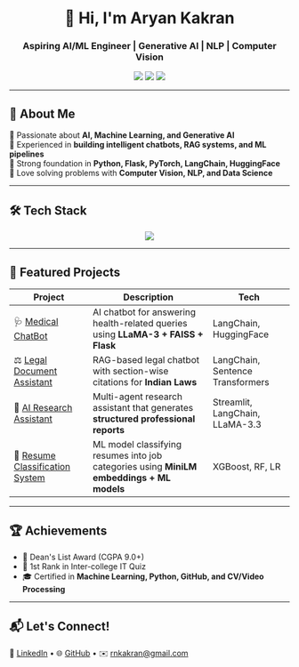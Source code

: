 <!-- Profile Header -->
<h1 align="center">👋 Hi, I'm Aryan Kakran</h1>
<h3 align="center">Aspiring AI/ML Engineer | Generative AI | NLP | Computer Vision</h3>

<p align="center">
  <a href="mailto:rnkakran@gmail.com"><img src="https://img.shields.io/badge/Email-D14836?style=for-the-badge&logo=gmail&logoColor=white" /></a>
  <a href="https://www.linkedin.com/in/aryan-kakran-x1006"><img src="https://img.shields.io/badge/LinkedIn-0077B5?style=for-the-badge&logo=linkedin&logoColor=white" /></a>
  <a href="https://github.com/akakran22"><img src="https://img.shields.io/badge/GitHub-100000?style=for-the-badge&logo=github&logoColor=white" /></a>
</p>

---

## 🚀 About Me  
🔹 Passionate about **AI, Machine Learning, and Generative AI**  
🔹 Experienced in **building intelligent chatbots, RAG systems, and ML pipelines**  
🔹 Strong foundation in **Python, Flask, PyTorch, LangChain, HuggingFace**  
🔹 Love solving problems with **Computer Vision, NLP, and Data Science**  

---

## 🛠️ Tech Stack  

<p align="center">
  <img src="https://skillicons.dev/icons?i=python,pytorch,tensorflow,sklearn,flask,fastapi,js,html,css,mysql,git,opencv" />
</p>

---

## 🌟 Featured Projects  

| Project | Description | Tech |
|---------|-------------|------|
| 🩺 [Medical ChatBot](https://medical-chat-bot-mm65.onrender.com) | AI chatbot for answering health-related queries using **LLaMA-3 + FAISS + Flask** | LangChain, HuggingFace |
| ⚖️ [Legal Document Assistant](https://legal-document-assistant-h6ql.onrender.com) | RAG-based legal chatbot with section-wise citations for **Indian Laws** | LangChain, Sentence Transformers |
| 📑 [AI Research Assistant](https://ai-research-assistant-pro.onrender.com) | Multi-agent research assistant that generates **structured professional reports** | Streamlit, LangChain, LLaMA-3.3 |
| 📂 [Resume Classification System](https://github.com/akakran22/Resume-Classification-System-Using-Machine-Learning) | ML model classifying resumes into job categories using **MiniLM embeddings + ML models** | XGBoost, RF, LR |

---

## 🏆 Achievements  

- 🥇 Dean's List Award (CGPA 9.0+)  
- 🏅 1st Rank in Inter-college IT Quiz  
- 🎓 Certified in **Machine Learning, Python, GitHub, and CV/Video Processing**  

---

## 📬 Let's Connect!  

💼 [LinkedIn](https://www.linkedin.com/in/aryan-kakran-x1006) • 🌐 [GitHub](https://github.com/akakran22) • ✉️ rnkakran@gmail.com  
